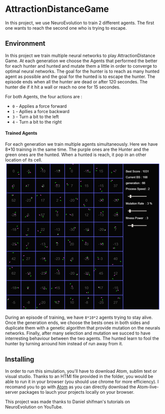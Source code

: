 # AttractionDistanceGame
In this project, we use NeuroEvolution to train 2 different agents. The first one wants to reach the second one who is trying to escape.

## Environment

In this project we train multiple neural networks to play AttractionDistance Game. At each generation we choose the Agents that performed the better for each hunter and hunted and mutate them a little in order to converge to optimal neural networks.
The goal for the hunter is to reach as many hunted agent as possible and the goal for the hunted is to escape the hunter.
The episode ends when all the hunter are dead or after 120 secondes. The hunter die if it hit a wall or reach no one for 15 secondes.

For both Agents, the four actions are : 
- `0` - Applies a force forward
- `1` - Apllies a force backward
- `3` - Turn a bit to the left
- `4` - Turn a bit to the right

#### Trained Agents
For each generation we train multiple agents simultaneously. Here we have 8*10 training in the same time.
The purple ones are the Hunter and the green ones are the hunted. When a hunted is reach, it pop in an other location of its cell.
![](https://github.com/GeraudMM/AttractionDistanceGame/blob/master/AttractionDistanceGame.png)

During an episode of training, we have `8*10*2` agents trying to stay alive. Once the generation ends, we choose the bests ones in both sides and duplicate them with a genetic algorithm that provide mutation on the neurals networks. 
Finally, after many selection and mutation we succed to have interresting behaviour between the two agents. The hunted learn to fool the hunter by turning arround him instead of run away from it.

## Installing

In order to run this simulation, you'll have to download Atom, sublim text or visual studio. Thanks to an HTMl file provided in the folder, you would be able to run it in your browser (you should use chrome for more efficiency).
I recomand you to go with [Atom](https://atom.io/) as you can directly download the Atom-live-server packages to lauch your projects locally on your browser.


This project was made thanks to Daniel shifman's tutorials on NeuroEvolution on YouTube.

